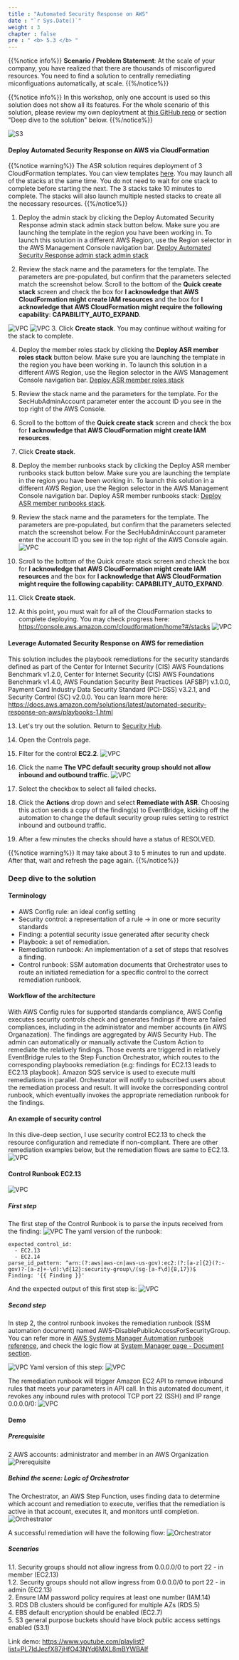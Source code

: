 ```yaml
---
title : "Automated Security Response on AWS"
date : "`r Sys.Date()`"
weight : 3
chapter : false
pre : " <b> 5.3 </b> "
---
```


{{%notice info%}}
**Scenario / Problem Statement**: At the scale of your company, you have realized that there are thousands of misconfigured resources. You need to find a solution to centrally remediating miconfiguations automatically, at scale.
{{%/notice%}}

{{%notice info%}}
In this workshop, only one account is used so this solution does not show all its features. For the whole scenario of this solution, please review my own deploytment at [this GitHub repo](https://github.com/PNg-HA/CSPM-with-AWS-Security-Hub) or section "Deep dive to the solution" below.
{{%/notice%}}

![S3](/images/5/5.3/automated-security-response-on-aws.png)


#### Deploy Automated Security Response on AWS via CloudFormation
{{%notice warning%}}
The ASR solution requires deployment of 3 CloudFormation templates. You can view templates [here](https://docs.aws.amazon.com/solutions/latest/automated-security-response-on-aws/solution-overview.html). You may launch all of the stacks at the same time. You do not need to wait for one stack to complete before starting the next. The 3 stacks take 10 minutes to complete. The stacks will also launch multiple nested stacks to create all the necessary resources.
{{%/notice%}}

1. Deploy the admin stack by clicking the Deploy Automated Security Response admin stack admin stack button below. Make sure you are launching the template in the region you have been working in. To launch this solution in a different AWS Region, use the Region selector in the AWS Management Console navigation bar.
[Deploy Automated Security Response admin stack admin stack](https://console.aws.amazon.com/cloudformation/home?#/stacks/create/review?templateURL=https:%2F%2Fs3.amazonaws.com%2Fsolutions-reference%2Faws-security-hub-automated-response-and-remediation%2Flatest%2Faws-sharr-deploy.template&stackName=aws-security-hub-automated-response-and-remediation-admin&param_LoadAFSBPAdminStack=no&param_LoadCIS120AdminStack=no&param_LoadCIS140AdminStack=no&param_LoadNIST80053AdminStack=no&param_LoadPCI321AdminStack=no&param_LoadSCAdminStack=yes&ReuseOrchestratorLogGroup=no)


2. Review the stack name and the parameters for the template. The parameters are pre-populated, but confirm that the parameters selected match the screenshot below. Scroll to the bottom of the **Quick create stack** screen and check the box for **I acknowledge that AWS CloudFormation might create IAM resources** and the box for **I acknowledge that AWS CloudFormation might require the following capability**: **CAPABILITY_AUTO_EXPAND**.

![VPC](/images/5/5.3/s2.png)
![VPC](/images/5/5.3/s2b.png)
3. Click **Create stack**. You may continue without waiting for the stack to complete.

4. Deploy the member roles stack by clicking the **Deploy ASR member roles stack** button below. Make sure you are launching the template in the region you have been working in. To launch this solution in a different AWS Region, use the Region selector in the AWS Management Console navigation bar. [Deploy ASR member roles stack](https://us-east-1.console.aws.amazon.com/cloudformation/home?region=us-east-1#/stacks/quickcreate?templateURL=https:%2F%2Fs3.amazonaws.com%2Fsolutions-reference%2Faws-security-hub-automated-response-and-remediation%2Flatest%2Faws-sharr-member.template&stackName=aws-security-hub-automated-response-and-remediation-member&param_LogGroupName=SHARR-Log-Group&param_LoadAFSBPMemberStack=no&param_LoadCIS120MemberStack=no&param_LoadCIS140MemberStack=no&param_LoadNIST80053MemberStack=no&param_LoadPCI321MemberStack=no&param_LoadSCMemberStack=yes)

5. Review the stack name and the parameters for the template. For the SecHubAdminAccount parameter enter the account ID you see in the top right of the AWS Console.


6. Scroll to the bottom of the **Quick create stack** screen and check the box for **I acknowledge that AWS CloudFormation might create IAM resources**.


7. Click **Create stack**.

8. Deploy the member runbooks stack by clicking the Deploy ASR member runbooks stack button below. Make sure you are launching the template in the region you have been working in. To launch this solution in a different AWS Region, use the Region selector in the AWS Management Console navigation bar.
Deploy ASR member runbooks stack: [Deploy ASR member runbooks stack](https://us-east-1.console.aws.amazon.com/cloudformation/home?region=us-east-1#/stacks/quickcreate?templateURL=https:%2F%2Fs3.amazonaws.com%2Fsolutions-reference%2Faws-security-hub-automated-response-and-remediation%2Flatest%2Faws-sharr-member.template&stackName=aws-security-hub-automated-response-and-remediation-member&param_LogGroupName=SHARR-Log-Group&param_LoadAFSBPMemberStack=no&param_LoadCIS120MemberStack=no&param_LoadCIS140MemberStack=no&param_LoadNIST80053MemberStack=no&param_LoadPCI321MemberStack=no&param_LoadSCMemberStack=yes).



9. Review the stack name and the parameters for the template. The parameters are pre-populated, but confirm that the parameters selected match the screenshot below. For the SecHubAdminAccount parameter enter the account ID you see in the top right of the AWS Console again.
![VPC](/images/5/5.3/s9.png)

10. Scroll to the bottom of the Quick create stack screen and check the box for **I acknowledge that AWS CloudFormation might create IAM resources** and the box for **I acknowledge that AWS CloudFormation might require the following capability: CAPABILITY_AUTO_EXPAND**.


11. Click **Create stack**.


12. At this point, you must wait for all of the CloudFormation stacks to complete deploying. You may check progress here: https://console.aws.amazon.com/cloudformation/home?#/stacks 
![VPC](/images/5/5.3/s12.png)

#### Leverage Automated Security Response on AWS for remediation
This solution includes the playbook remediations for the security standards defined as part of the Center for Internet Security (CIS) AWS Foundations Benchmark v1.2.0, Center for Internet Security (CIS) AWS Foundations Benchmark v1.4.0, AWS Foundation Security Best Practices (AFSBP) v.1.0.0, Payment Card Industry Data Security Standard (PCI-DSS) v3.2.1, and Security Control (SC) v2.0.0. You can learn more here: https://docs.aws.amazon.com/solutions/latest/automated-security-response-on-aws/playbooks-1.html 

13. Let's try out the solution. Return to [Security Hub](https://console.aws.amazon.com/securityhub).


14. Open the Controls page.


15. Filter for the control **EC2.2**.
![VPC](/images/5/5.3/s15.png)

16. Click the name **The VPC default security group should not allow inbound and outbound traffic**.
![VPC](/images/5/5.3/s16.png)

17. Select the checkbox to select all failed checks.


18. Click the **Actions** drop down and select **Remediate with ASR**. Choosing this action sends a copy of the finding(s) to EventBridge, kicking off the automation to change the default security group rules setting to restrict inbound and outbound traffic.

19. After a few minutes the checks should have a status of RESOLVED.


{{%notice warning%}}
It may take about 3 to 5 minutes to run and update. After that, wait and refresh the page again.
{{%/notice%}}

### Deep dive to the solution
#### Terminology
- AWS Config rule: an ideal config setting
- Security control: a representation of a rule -> in one or more security standards
- Finding: a potential security issue generated after security check
- Playbook: a set of remediation.
- Remediation runbook: An implementation of a set of steps that resolves a finding.
- Control runbook: SSM automation documents that Orchestrator uses to route an initiated remediation for a specific control to the correct remediation runbook.
#### Workflow of the architecture
With AWS Config rules for supported standards compliance, AWS Config executes security controls check and generates findings if there are failed compliances, including in the administrator and member accounts (in AWS Organazation). The findings are aggregated by AWS Security Hub. The admin can automatically or manually activate the Custom Action to remediate the relatively findings. Those events are triggered in relatively EventBridge rules to the Step Function Orchestrator, which routes to the corresponding playbooks remediation (e.g: findings for EC2.13 leads to EC2.13 playbook). Amazon SQS service is used to execute multi remediations in parallel. Orchestrator will notify to subscribed users about the remediation process and result. It will invoke the corresponding control runbook, which eventually invokes the appropriate remediation runbook for the findings.

#### An example of security control
In this dive-deep section, I use security control EC2.13 to check the resource configuration and remediate if non-compliant. There are other remediation examples below, but the remediation flows are same to EC2.13.
![VPC](/images/5/5.3/d1.png)

#### Control Runbook EC2.13
![VPC](/images/5/5.3/d2.png)
##### First step
The first step of the Control Runbook is to parse the inputs received from the finding: 
![VPC](/images/5/5.3/d_step1.png)
The yaml version of the runbook:
```
expected_control_id:
  - EC2.13
  - EC2.14
parse_id_pattern: ^arn:(?:aws|aws-cn|aws-us-gov):ec2:(?:[a-z]{2}(?:-gov)?-[a-z]+-\d):\d{12}:security-group\/(sg-[a-f\d]{8,17})$
Finding: '{{ Finding }}'
```
And the expected output of this first step is:
![VPC](/images/5/5.3/d3.png)

##### Second step
In step 2, the control runbook invokes the remediation runbook (SSM automation document) named AWS-DisablePublicAccessForSecurityGroup. You can refer more in [AWS Systems Manager Automation runbook reference](https://docs.aws.amazon.com/systems-manager-automation-runbooks/latest/userguide/automation-aws-disablepublicaccessforsecuritygroup.html), and check the logic flow at [System Manager page - Document section](https://ap-southeast-1.console.aws.amazon.com/systems-manager/documents/AWS-DisablePublicAccessForSecurityGroup/description?region=ap-southeast-1#).

![VPC](/images/5/5.3/d_step2.png)
Yaml version of this step:
![VPC](/images/5/5.3/d_step2b.png)

The remediation runbook will trigger Amazon EC2 API to remove inbound rules that meets your parameters in API call. In this automated document, it revokes any inbound rules with protocol TCP port 22 (SSH) and IP range 0.0.0.0/0:
![VPC](/images/5/5.3/d_step2c.png)

#### Demo
##### Prerequisite
2 AWS accounts: administrator and member in an AWS Organization
![Prerequisite](/images/5/5.3/d4.png)

##### Behind the scene: Logic of Orchestrator
The Orchestrator, an AWS Step Function, uses finding data to determine which account and remediation to execute, verifies that the remediation is active in that account, executes it, and monitors until completion.
![Orchestrator](/images/5/5.3/d5.png)

A successful remediation will have the following flow:
![Orchestrator](/images/5/5.3/d6.png)

##### Scenarios

1.1. Security groups should not allow ingress from 0.0.0.0/0 to port 22 - in member (EC2.13)\
1.2. Security groups should not allow ingress from 0.0.0.0/0 to port 22 - in admin (EC2.13) \
2. Ensure IAM password policy requires at least one number (IAM.14)\
3. RDS DB clusters should be configured for multiple AZs (RDS.5)\
4. EBS default encryption should be enabled (EC2.7)\
5. S3 general purpose buckets should have block public access settings enabled (S3.1)

Link demo: https://www.youtube.com/playlist?list=PL7IdJecfX87jHfO43NYd6MXL8mBYWBAIf